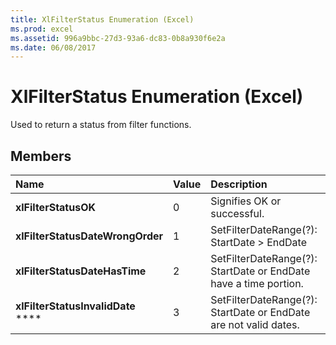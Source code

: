 ```yaml
---
title: XlFilterStatus Enumeration (Excel)
ms.prod: excel
ms.assetid: 996a9bbc-27d3-93a6-dc83-0b8a930f6e2a
ms.date: 06/08/2017
---
```



# XlFilterStatus Enumeration (Excel)

Used to return a status from filter functions.


## Members



|**Name**|**Value**|**Description**|
|:-----|:-----|:-----|
| **xlFilterStatusOK**|0|Signifies OK or successful.|
| **xlFilterStatusDateWrongOrder**|1|SetFilterDateRange(?): StartDate > EndDate|
| **xlFilterStatusDateHasTime**|2|SetFilterDateRange(?): StartDate or EndDate have a time portion.|
| **xlFilterStatusInvalidDate** ****|3|SetFilterDateRange(?): StartDate or EndDate are not valid dates.|

